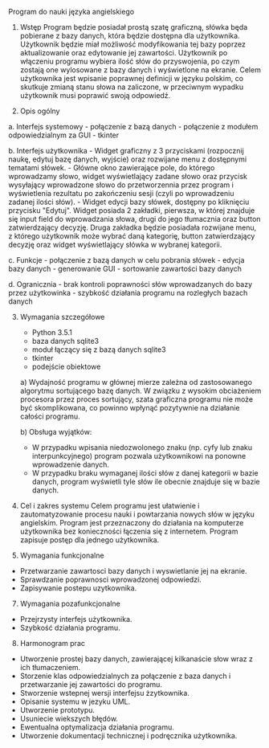 Program do nauki języka angielskiego

1. Wstęp
    Program będzie posiadał prostą szatę graficzną, słówka będa pobierane z bazy danych, która będzie dostępna dla użytkownika.
  Użytkownik będzie miał możliwość modyfikowania tej bazy poprzez aktualizowanie oraz edytowanie jej zawartości. Użytkownik
  po włączeniu programu wybiera ilość słów do przyswojenia, po czym zostają one wylosowane z bazy danych i wyświetlone na
  ekranie. Celem użytkownika jest wpisanie poprawnej definicji w języku polskim, co skutkuje zmianą stanu słowa na zaliczone,
  w przeciwnym wypadku użytkownik musi poprawić swoją odpowiedź.
  
2. Opis ogólny

  a. Interfejs systemowy
    - połączenie z bazą danych
    - połączenie z modułem odpowiedzialnym za GUI - tkinter
    
  b. Interfejs użytkownika
    - Widget graficzny z 3 przyciskami (rozpocznij naukę, edytuj bazę danych, wyjście) oraz rozwijane menu
    z dostępnymi tematami słówek.
    - Główne okno zawierające pole, do którego wprowadzamy słowo, widget wyświetlający zadane słowo oraz
    przycisk wysyłający wprowadzone słowo do przetworzennia przez program i wyświetlenia rezultatu po zakończeniu
    sesji (czyli po wprowadzeniu zadanej ilości słów).
    - Widget edycji bazy słówek, dostępny po kliknięciu przycisku "Edytuj". Widget posiada 2 zakładki,
    pierwsza, w której znajduje się input field do wprowadzania słowa, drugi do jego tłumacznia oraz
    button zatwierdzający decyzję. Druga zakładka będzie posiadała rozwijane menu, z którego użytkownik może wybrać
    daną kategorię, button zatwierdzający decyzję oraz widget wyświetlający słówka w wybranej kategorii.
    
  c. Funkcje
    - połączenie z bazą danych w celu pobrania słówek
    - edycja bazy danych
    - generowanie GUI
    - sortowanie zawartości bazy danych
    
  d. Ogranicznia
    - brak kontroli poprawności słów wprowadzanych do bazy przez użytkowinka
    - szybkość działania programu na rozległych bazach danych
    
3. Wymagania szczegółowe
    - Python 3.5.1
    - baza danych sqlite3
    - moduł łączący się z bazą danych sqlite3
    - tkinter
    - podejście obiektowe
  
    a) Wydajność programu w głównej mierze zależna od zastosowanego algorytmu sortującego bazę danych. W związku z wysokim
obciażeniem procesora przez proces sortujący, szata graficzna programu nie może być skomplikowana, co powinno wpłynąć
pozytywnie na działanie całości programu.

    b) Obsługa wyjątków:
    - W przypadku wpisania niedozwolonego znaku (np. cyfy lub znaku interpunkcyjnego) program pozwala użytkownikowi
        na ponowne wprowadzenie danych.
    - W przypadku braku wymaganej ilości słów z danej kategorii w bazie danych, program wyświetli tyle słów ile
        obecnie znajduje się w bazie danych.

5. Cel i zakres systemu
    Celem programu jest ułatwienie i zautomatyzowanie procesu nauki i powtarzania nowych słów w języku angielskim.
    Program jest przeznaczony do działania na komputerze użytkownika bez konieczności łączenia się z internetem.
    Program zapisuje postęp dla jednego użytkownika.

6. Wymagania funkcjonalne
  - Przetwarzanie zawartosci bazy danych i wyswietlanie jej na ekranie.
  - Sprawdzanie poprawnosci wprowadzonej odpowiedzi.
  - Zapisywanie postepu uzytkownika.

7. Wymagania pozafunkcjonalne
  - Przejrzysty interfejs użytkownika.
  - Szybkość działania programu.

8. Harmonogram prac
  - Utworzenie prostej bazy danych, zawierającej kilkanaście słow wraz z ich tłumaczeniem.
  - Storzenie klas odpowiedzialnych za połączenie z baza danych i przetwarzanie jej zawartości do programu.
  - Stworzenie wstepnej wersji interfejsu żzytkownika.
  - Opisanie systemu w jezyku UML.
  - Utworzenie prototypu.
  - Usuniecie wiekszych błędów.
  - Ewentualna optymalizacja działania programu.
  - Utworzenie dokumentacji technicznej i podręcznika użytkownika.
